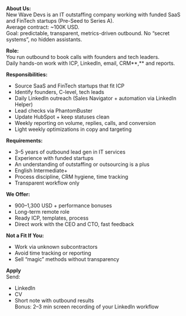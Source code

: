 **About Us:**  
New Wave Devs is an IT outstaffing company working with funded SaaS and
FinTech startups (Pre-Seed to Series A).  
Average contract: ~100K USD.  
Goal: predictable, transparent, metrics-driven outbound. No “secret systems”,
no hidden assistants.

**Role:**  
You run outbound to book calls with founders and tech leaders.  
Daily hands-on work with ICP, LinkedIn, email, CRM**,** and reports.

**Responsibilities:**

  * Source SaaS and FinTech startups that fit ICP 
  * Identify founders, C-level, tech leads
  * Daily LinkedIn outreach (Sales Navigator + automation via LinkedIn Helper)
  * Lead checks via PhantomBuster
  * Update HubSpot + keep statuses clean
  * Weekly reporting on volume, replies, calls, and conversion
  * Light weekly optimizations in copy and targeting

**Requirements:**

  * 3–5 years of outbound lead gen in IT services
  * Experience with funded startups
  * An understanding of outstaffing or outsourcing is a plus
  * English Intermediate+
  * Process discipline, CRM hygiene, time tracking
  * Transparent workflow only

**We Offer:**

  * 900–1,300 USD \+ performance bonuses
  * Long-term remote role
  * Ready ICP, templates, process
  * Direct work with the CEO and CTO, fast feedback

**Not a Fit If You:**

  * Work via unknown subcontractors
  * Avoid time tracking or reporting
  * Sell “magic” methods without transparency

**Apply**  
Send:

  * LinkedIn
  * CV
  * Short note with outbound results  
Bonus: 2–3 min screen recording of your LinkedIn workflow